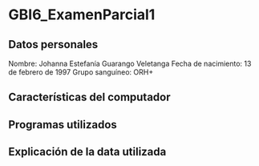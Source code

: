 # GBI6_ExamenParcial1
## Datos personales
Nombre: Johanna Estefanía Guarango Veletanga
Fecha de nacimiento: 13 de febrero de 1997
Grupo sanguíneo: ORH+
## Características del computador
## Programas utilizados
## Explicación de la data utilizada
